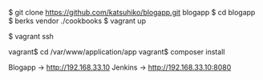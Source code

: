 
$ git clone https://github.com/katsuhiko/blogapp.git blogapp
$ cd blogapp
$ berks vendor ./cookbooks
$ vagrant up

$ vagrant ssh

vagrant$ cd /var/www/application/app
vagrant$ composer install

Blogapp -> http://192.168.33.10
Jenkins -> http://192.168.33.10:8080

